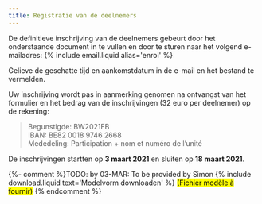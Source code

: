 ```yaml
---
title: Registratie van de deelnemers
---
```

De definitieve inschrijving van de deelnemers gebeurt door het onderstaande document in te vullen en door te sturen naar het volgend e-mailadres:
{% include email.liquid alias='enrol' %}

Gelieve de geschatte tijd en aankomstdatum in de e-mail en het bestand te vermelden.

Uw inschrijving wordt pas in aanmerking genomen na ontvangst van het formulier en het bedrag van de inschrijvingen
(32 euro per deelnemer) op de rekening:

> Begunstigde: BW2021FB  
> IBAN: BE82 0018 9746 2668  
> Mededeling: Participation + nom et numéro de l’unité

De inschrijvingen startten op **3 maart 2021** en sluiten op **18 maart 2021**.

{%- comment %}TODO: by 03-MAR: To be provided by Simon
{% include download.liquid text='Modelvorm downloaden' %}
<mark>(Fichier modèle à fournir)</mark>
{% endcomment %}
